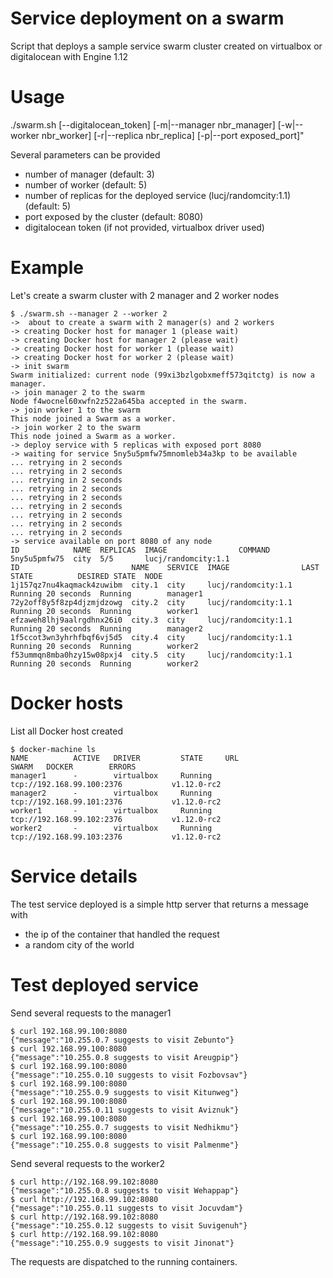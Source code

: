 # Service deployment on a swarm

Script that deploys a sample service swarm cluster created on virtualbox or digitalocean with Engine 1.12

# Usage

./swarm.sh [--digitalocean_token] [-m|--manager nbr_manager] [-w|--worker nbr_worker] [-r|--replica nbr_replica] [-p|--port exposed_port]"

Several parameters can be provided
* number of manager (default: 3)
* number of worker (default: 5)
* number of replicas for the deployed service (lucj/randomcity:1.1) (default: 5)
* port exposed by the cluster (default: 8080)
* digitalocean token (if not provided, virtualbox driver used)

# Example

Let's create a swarm cluster with 2 manager and 2 worker nodes

```
$ ./swarm.sh --manager 2 --worker 2
->  about to create a swarm with 2 manager(s) and 2 workers
-> creating Docker host for manager 1 (please wait)
-> creating Docker host for manager 2 (please wait)
-> creating Docker host for worker 1 (please wait)
-> creating Docker host for worker 2 (please wait)
-> init swarm
Swarm initialized: current node (99xi3bzlgobxmeff573qitctg) is now a manager.
-> join manager 2 to the swarm
Node f4wocnel60xwfn2z522a645ba accepted in the swarm.
-> join worker 1 to the swarm
This node joined a Swarm as a worker.
-> join worker 2 to the swarm
This node joined a Swarm as a worker.
-> deploy service with 5 replicas with exposed port 8080
-> waiting for service 5ny5u5pmfw75mnomleb34a3kp to be available
... retrying in 2 seconds
... retrying in 2 seconds
... retrying in 2 seconds
... retrying in 2 seconds
... retrying in 2 seconds
... retrying in 2 seconds
... retrying in 2 seconds
... retrying in 2 seconds
... retrying in 2 seconds
-> service available on port 8080 of any node
ID            NAME  REPLICAS  IMAGE                COMMAND
5ny5u5pmfw75  city  5/5       lucj/randomcity:1.1
ID                         NAME    SERVICE  IMAGE                LAST STATE          DESIRED STATE  NODE
1j157qz7nu4kaqmack4zuwibm  city.1  city     lucj/randomcity:1.1  Running 20 seconds  Running        manager1
72y2off8y5f8zp4djzmjdzowg  city.2  city     lucj/randomcity:1.1  Running 20 seconds  Running        worker1
efzaweh8lhj9aalrgdhnx26i0  city.3  city     lucj/randomcity:1.1  Running 20 seconds  Running        manager2
1f5ccot3wn3yhrhfbqf6vj5d5  city.4  city     lucj/randomcity:1.1  Running 20 seconds  Running        worker2
f53ummqn8mba0hzy15w08pxj4  city.5  city     lucj/randomcity:1.1  Running 20 seconds  Running        worker2
```


# Docker hosts

List all Docker host created

```
$ docker-machine ls
NAME          ACTIVE   DRIVER         STATE     URL                         SWARM   DOCKER        ERRORS
manager1      -        virtualbox     Running   tcp://192.168.99.100:2376           v1.12.0-rc2
manager2      -        virtualbox     Running   tcp://192.168.99.101:2376           v1.12.0-rc2
worker1       -        virtualbox     Running   tcp://192.168.99.102:2376           v1.12.0-rc2
worker2       -        virtualbox     Running   tcp://192.168.99.103:2376           v1.12.0-rc2
```

# Service details

The test service deployed is a simple http server that returns a message with
* the ip of the container that handled the request
* a random city of the world

# Test deployed service

Send several requests to the manager1

```
$ curl 192.168.99.100:8080
{"message":"10.255.0.7 suggests to visit Zebunto"}
$ curl 192.168.99.100:8080
{"message":"10.255.0.8 suggests to visit Areugpip"}
$ curl 192.168.99.100:8080
{"message":"10.255.0.10 suggests to visit Fozbovsav"}
$ curl 192.168.99.100:8080
{"message":"10.255.0.9 suggests to visit Kitunweg"}
$ curl 192.168.99.100:8080
{"message":"10.255.0.11 suggests to visit Aviznuk"}
$ curl 192.168.99.100:8080
{"message":"10.255.0.7 suggests to visit Nedhikmu"}
$ curl 192.168.99.100:8080
{"message":"10.255.0.8 suggests to visit Palmenme"}
```

Send several requests to the worker2

```
$ curl http://192.168.99.102:8080
{"message":"10.255.0.8 suggests to visit Wehappap"}
$ curl http://192.168.99.102:8080
{"message":"10.255.0.11 suggests to visit Jocuvdam"}
$ curl http://192.168.99.102:8080
{"message":"10.255.0.12 suggests to visit Suvigenuh"}
$ curl http://192.168.99.102:8080
{"message":"10.255.0.9 suggests to visit Jinonat"}
```

The requests are dispatched to the running containers.
